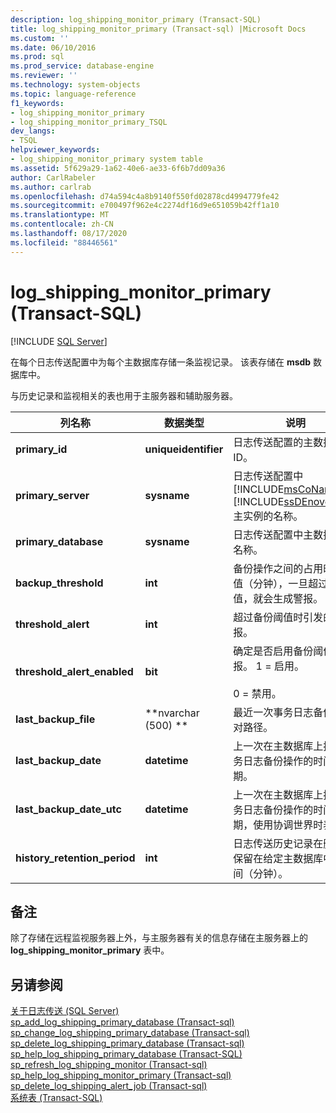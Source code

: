```yaml
---
description: log_shipping_monitor_primary (Transact-SQL)
title: log_shipping_monitor_primary (Transact-sql) |Microsoft Docs
ms.custom: ''
ms.date: 06/10/2016
ms.prod: sql
ms.prod_service: database-engine
ms.reviewer: ''
ms.technology: system-objects
ms.topic: language-reference
f1_keywords:
- log_shipping_monitor_primary
- log_shipping_monitor_primary_TSQL
dev_langs:
- TSQL
helpviewer_keywords:
- log_shipping_monitor_primary system table
ms.assetid: 5f629a29-1a62-40e6-ae33-6f6b7dd09a36
author: CarlRabeler
ms.author: carlrab
ms.openlocfilehash: d74a594c4a8b9140f550fd02878cd4994779fe42
ms.sourcegitcommit: e700497f962e4c2274df16d9e651059b42ff1a10
ms.translationtype: MT
ms.contentlocale: zh-CN
ms.lasthandoff: 08/17/2020
ms.locfileid: "88446561"
---
```

# <a name="log_shipping_monitor_primary-transact-sql"></a>log_shipping_monitor_primary (Transact-SQL)
[!INCLUDE [SQL Server](../../includes/applies-to-version/sqlserver.md)]

  在每个日志传送配置中为每个主数据库存储一条监视记录。 该表存储在 **msdb** 数据库中。  
  
 与历史记录和监视相关的表也用于主服务器和辅助服务器。   
  
|列名称|数据类型|说明|  
|-----------------|---------------|-----------------|  
|**primary_id**|**uniqueidentifier**|日志传送配置的主数据库 ID。|  
|**primary_server**|**sysname**|日志传送配置中 [!INCLUDE[msCoName](../../includes/msconame-md.md)] [!INCLUDE[ssDEnoversion](../../includes/ssdenoversion-md.md)]主实例的名称。|  
|**primary_database**|**sysname**|日志传送配置中主数据库的名称。|  
|**backup_threshold**|**int**|备份操作之间的占用时间阈值（分钟），一旦超过此值，就会生成警报。|  
|**threshold_alert**|**int**|超过备份阈值时引发的警报。|  
|**threshold_alert_enabled**|**bit**|确定是否启用备份阈值警报。 1 = 启用。<br /><br /> 0 = 禁用。|  
|**last_backup_file**|**nvarchar (500) **|最近一次事务日志备份的绝对路径。|  
|**last_backup_date**|**datetime**|上一次在主数据库上执行事务日志备份操作的时间和日期。|  
|**last_backup_date_utc**|**datetime**|上一次在主数据库上执行事务日志备份操作的时间和日期，使用协调世界时表示。|  
|**history_retention_period**|**int**|日志传送历史记录在删除前保留在给定主数据库中的时间（分钟）。|  
  
## <a name="remarks"></a>备注  
 除了存储在远程监视服务器上外，与主服务器有关的信息存储在主服务器上的 **log_shipping_monitor_primary** 表中。  
  
## <a name="see-also"></a>另请参阅  
 [关于日志传送 (SQL Server)](../../database-engine/log-shipping/about-log-shipping-sql-server.md)   
 [sp_add_log_shipping_primary_database &#40;Transact-sql&#41;](../../relational-databases/system-stored-procedures/sp-add-log-shipping-primary-database-transact-sql.md)   
 [sp_change_log_shipping_primary_database &#40;Transact-sql&#41;](../../relational-databases/system-stored-procedures/sp-change-log-shipping-primary-database-transact-sql.md)   
 [sp_delete_log_shipping_primary_database &#40;Transact-sql&#41;](../../relational-databases/system-stored-procedures/sp-delete-log-shipping-primary-database-transact-sql.md)   
 [sp_help_log_shipping_primary_database (Transact-SQL)](../../relational-databases/system-stored-procedures/sp-help-log-shipping-primary-database-transact-sql.md)   
 [sp_refresh_log_shipping_monitor &#40;Transact-sql&#41;](../../relational-databases/system-stored-procedures/sp-refresh-log-shipping-monitor-transact-sql.md)   
 [sp_help_log_shipping_monitor_primary &#40;Transact-sql&#41;](../../relational-databases/system-stored-procedures/sp-help-log-shipping-monitor-primary-transact-sql.md)   
 [sp_delete_log_shipping_alert_job &#40;Transact-sql&#41;](../../relational-databases/system-stored-procedures/sp-delete-log-shipping-alert-job-transact-sql.md)   
 [系统表 (Transact-SQL)](../../relational-databases/system-tables/system-tables-transact-sql.md)  
  
  
